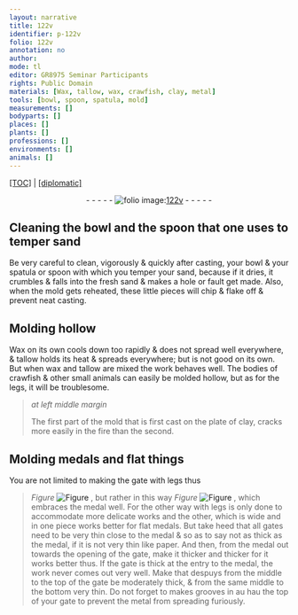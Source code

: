 ```yaml
---
layout: narrative
title: 122v
identifier: p-122v
folio: 122v
annotation: no
author:
mode: tl
editor: GR8975 Seminar Participants
rights: Public Domain
materials: [Wax, tallow, wax, crawfish, clay, metal]
tools: [bowl, spoon, spatula, mold]
measurements: []
bodyparts: []
places: []
plants: []
professions: []
environments: []
animals: []
---
```


 <p><a href="{{ site.baseurl }}/translation/">[TOC]</a> | <a href="{{ site.baseurl }}/texts/p-122v_tc/" target="_blank">[diplomatic]</a></p><div class="folio" align="center">- - - - - <a href="http://gallica.bnf.fr/ark:/12148/btv1b10500001g/f250.item.r=" target="_blank"><img src="https://cu-mkp.github.io/2017-workshop-edition/assets/photo-icon.png" alt="folio image: " style="display:inline-block; margin-bottom:-3px;"/>122v</a> - - - - - </div>  
  

## Cleaning the <span class="tl">bowl</span> and the <span class="tl">spoon</span> that one uses to temper sand

 
Be very careful to clean, vigorously & quickly after casting, your <span class="tl">bowl</span> & your <span class="tl">spatula</span> or <span class="tl">spoon</span> with which you temper your sand, because if it dries, it crumbles & falls into the fresh sand & makes a hole or fault get made. Also, when the <span class="tl">mold</span> gets reheated, these little pieces will chip & flake off & prevent neat casting. 

 
  

## Molding hollow

 
<span class="m">Wax</span> on its own cools down too rapidly & does not spread well everywhere, & <span class="m">tallow</span> holds its heat & spreads everywhere; but is not good on its own. But when <span class="m">wax</span> and <span class="m">tallow</span> are mixed the work behaves well. The bodies of <span class="m">crawfish</span> & other small animals can easily be molded hollow, but as for the legs, it will be troublesome.
 
> *at left middle margin*
> 
> 
>   The first part of the <span class="tl">mold</span> that is first cast on the plate of <span class="m">clay</span>, cracks more easily in the fire than the second.
 
 
  

## Molding medals and flat things

 
You are not limited to making the gate with legs thus 
> *Figure*
> <a href="https://drive.google.com/open?id=0B9-oNrvWdlO5aTlRdkx2eVdtZXM" target="_blank"><img src="https://cu-mkp.github.io/GR8975-edition/assets/photo-icon.png" alt="Figure" style="display:inline-block; margin-bottom:-3px;"/></a>
 , but rather in this way 
> *Figure*
> <a href="https://drive.google.com/open?id=0B9-oNrvWdlO5WFBpaEV5Ti1hRUU" target="_blank"><img src="https://cu-mkp.github.io/GR8975-edition/assets/photo-icon.png" alt="Figure" style="display:inline-block; margin-bottom:-3px;"/></a>
 , which embraces the medal well. For the other way with legs is only done to accommodate more delicate works and the other, which is wide and in one piece works better for flat medals. But take heed that all gates need to be very thin close to the medal & so as to say not as thick as the medal, if it is not very thin like paper. And then, from the medal out towards the opening of the gate, make it thicker and thicker for it works better thus. If the gate is thick at the entry to the medal, the work never comes out very well. Make that <span class="del">despuys</span> from the middle to the top of the gate be moderately thick, & from the same middle to the bottom very thin. Do not forget to makes grooves in <span class="del">au hau</span> the top of your gate to prevent the <span class="m">metal</span> from spreading furiously.
 
 